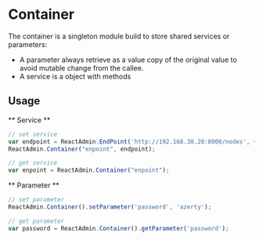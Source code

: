 Container
=========

The container is a singleton module build to store shared services or parameters:

 - A parameter always retrieve as a value copy of the original value to avoid mutable change from the callee.
 - A service is a object with methods
 
 
Usage
-----

** Service **

  ```js
  // set service
  var endpoint = ReactAdmin.EndPoint('http://192.168.30.20:8000/nodes', {'Accept':'application/json'});
  ReactAdmin.Container("enpoint", endpoint);

  // get service
  var enpoint = ReactAdmin.Container("enpoint");
  ```

** Parameter **

  ```js
  // set parameter
  ReactAdmin.Container().setParameter('password', 'azerty');

  // get parameter
  var password = ReactAdmin.Container().getParameter('password');
  
  ```
